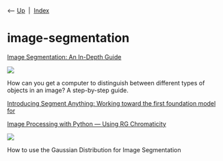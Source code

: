 <div class="nav">

⟵ [Up](index.html)  \|  [Index](index.html)

</div>

# image-segmentation

<div class="cards">

<div class="card">

<div class="card-title">

[Image Segmentation: An In-Depth
Guide](https://towardsdatascience.com/image-segmentation-an-in-depth-guide-5e56512eea2e)

</div>

<div class="card-image">

[![](https://miro.medium.com/v2/resize:fit:512/1*YZoz7tIHda8sIJYegHMO8w.png)](https://towardsdatascience.com/image-segmentation-an-in-depth-guide-5e56512eea2e)

</div>

How can you get a computer to distinguish between different types of
objects in an image? A step-by-step guide.

</div>

<div class="card">

<div class="card-title">

[Introducing Segment Anything: Working toward the first foundation model
for](https://ai.facebook.com/blog/segment-anything-foundation-model-image-segmentation)

</div>

</div>

<div class="card">

<div class="card-title">

[Image Processing with Python — Using RG
Chromaticity](https://towardsdatascience.com/image-processing-with-python-using-rg-chromaticity-c585e7905818?source=rss----7f60cf5620c9---4)

</div>

<div class="card-image">

[![](https://miro.medium.com/v2/resize:fit:712/1*yVaiKs01yoCxSo2CfhUQ0A.png)](https://towardsdatascience.com/image-processing-with-python-using-rg-chromaticity-c585e7905818?source=rss----7f60cf5620c9---4)

</div>

How to use the Gaussian Distribution for Image Segmentation

</div>

</div>
